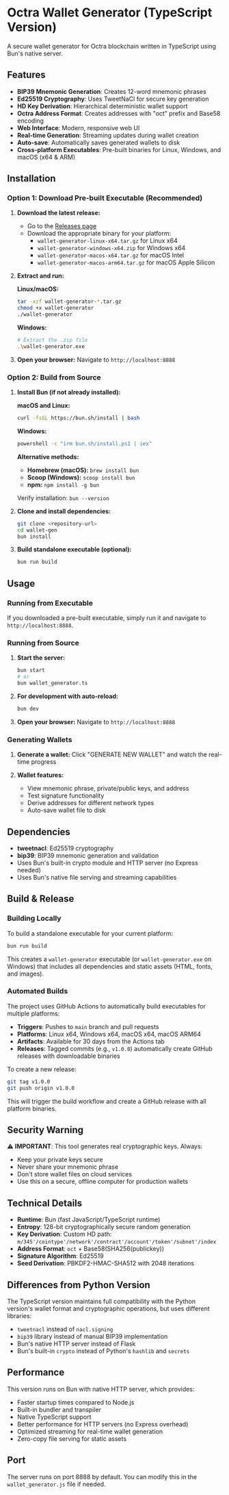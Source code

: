 # Octra Wallet Generator (TypeScript Version)

A secure wallet generator for Octra blockchain written in TypeScript using Bun's native server.

## Features

- **BIP39 Mnemonic Generation**: Creates 12-word mnemonic phrases
- **Ed25519 Cryptography**: Uses TweetNaCl for secure key generation
- **HD Key Derivation**: Hierarchical deterministic wallet support
- **Octra Address Format**: Creates addresses with "oct" prefix and Base58 encoding
- **Web Interface**: Modern, responsive web UI
- **Real-time Generation**: Streaming updates during wallet creation
- **Auto-save**: Automatically saves generated wallets to disk
- **Cross-platform Executables**: Pre-built binaries for Linux, Windows, and macOS (x64 & ARM)

## Installation

### Option 1: Download Pre-built Executable (Recommended)

1. **Download the latest release:**
   - Go to the [Releases page](../../releases)
   - Download the appropriate binary for your platform:
     - `wallet-generator-linux-x64.tar.gz` for Linux x64
     - `wallet-generator-windows-x64.zip` for Windows x64
     - `wallet-generator-macos-x64.tar.gz` for macOS Intel
     - `wallet-generator-macos-arm64.tar.gz` for macOS Apple Silicon

2. **Extract and run:**
   
   **Linux/macOS:**
   ```bash
   tar -xzf wallet-generator-*.tar.gz
   chmod +x wallet-generator
   ./wallet-generator
   ```
   
   **Windows:**
   ```bash
   # Extract the .zip file
   .\wallet-generator.exe
   ```

3. **Open your browser:**
   Navigate to `http://localhost:8888`

### Option 2: Build from Source

1. **Install Bun (if not already installed):**
   
   **macOS and Linux:**
   ```bash
   curl -fsSL https://bun.sh/install | bash
   ```
   
   **Windows:**
   ```bash
   powershell -c "irm bun.sh/install.ps1 | iex"
   ```
   
   **Alternative methods:**
   - **Homebrew (macOS):** `brew install bun`
   - **Scoop (Windows):** `scoop install bun`
   - **npm:** `npm install -g bun`
   
   Verify installation: `bun --version`

2. **Clone and install dependencies:**
   ```bash
   git clone <repository-url>
   cd wallet-gen
   bun install
   ```

3. **Build standalone executable (optional):**
   ```bash
   bun run build
   ```

## Usage

### Running from Executable

If you downloaded a pre-built executable, simply run it and navigate to `http://localhost:8888`.

### Running from Source

1. **Start the server:**
   ```bash
   bun start
   # or
   bun wallet_generator.ts
   ```

2. **For development with auto-reload:**
   ```bash
   bun dev
   ```

3. **Open your browser:**
   Navigate to `http://localhost:8888`

### Generating Wallets

1. **Generate a wallet:**
   Click "GENERATE NEW WALLET" and watch the real-time progress

2. **Wallet features:**
   - View mnemonic phrase, private/public keys, and address
   - Test signature functionality
   - Derive addresses for different network types
   - Auto-save wallet file to disk

## Dependencies

- **tweetnacl**: Ed25519 cryptography
- **bip39**: BIP39 mnemonic generation and validation
- Uses Bun's built-in crypto module and HTTP server (no Express needed)
- Uses Bun's native file serving and streaming capabilities

## Build & Release

### Building Locally

To build a standalone executable for your current platform:

```bash
bun run build
```

This creates a `wallet-generator` executable (or `wallet-generator.exe` on Windows) that includes all dependencies and static assets (HTML, fonts, and images).

### Automated Builds

The project uses GitHub Actions to automatically build executables for multiple platforms:

- **Triggers**: Pushes to `main` branch and pull requests
- **Platforms**: Linux x64, Windows x64, macOS x64, macOS ARM64
- **Artifacts**: Available for 30 days from the Actions tab
- **Releases**: Tagged commits (e.g., `v1.0.0`) automatically create GitHub releases with downloadable binaries

To create a new release:

```bash
git tag v1.0.0
git push origin v1.0.0
```

This will trigger the build workflow and create a GitHub release with all platform binaries.

## Security Warning

⚠️ **IMPORTANT**: This tool generates real cryptographic keys. Always:
- Keep your private keys secure
- Never share your mnemonic phrase
- Don't store wallet files on cloud services
- Use this on a secure, offline computer for production wallets

## Technical Details

- **Runtime**: Bun (fast JavaScript/TypeScript runtime)
- **Entropy**: 128-bit cryptographically secure random generation
- **Key Derivation**: Custom HD path: `m/345'/cointype'/network'/contract'/account'/token'/subnet'/index`
- **Address Format**: `oct` + Base58(SHA256(publickey))
- **Signature Algorithm**: Ed25519
- **Seed Derivation**: PBKDF2-HMAC-SHA512 with 2048 iterations

## Differences from Python Version

The TypeScript version maintains full compatibility with the Python version's wallet format and cryptographic operations, but uses different libraries:

- `tweetnacl` instead of `nacl.signing`
- `bip39` library instead of manual BIP39 implementation
- Bun's native HTTP server instead of Flask
- Bun's built-in `crypto` instead of Python's `hashlib` and `secrets`

## Performance

This version runs on Bun with native HTTP server, which provides:
- Faster startup times compared to Node.js
- Built-in bundler and transpiler  
- Native TypeScript support
- Better performance for HTTP servers (no Express overhead)
- Optimized streaming for real-time wallet generation
- Zero-copy file serving for static assets

## Port

The server runs on port 8888 by default. You can modify this in the `wallet_generator.js` file if needed.
